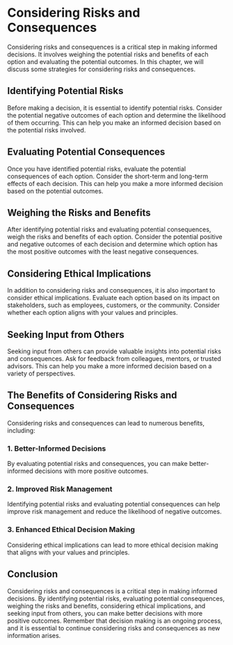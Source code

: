 Considering Risks and Consequences
=============================================

Considering risks and consequences is a critical step in making informed decisions. It involves weighing the potential risks and benefits of each option and evaluating the potential outcomes. In this chapter, we will discuss some strategies for considering risks and consequences.

Identifying Potential Risks
---------------------------

Before making a decision, it is essential to identify potential risks. Consider the potential negative outcomes of each option and determine the likelihood of them occurring. This can help you make an informed decision based on the potential risks involved.

Evaluating Potential Consequences
---------------------------------

Once you have identified potential risks, evaluate the potential consequences of each option. Consider the short-term and long-term effects of each decision. This can help you make a more informed decision based on the potential outcomes.

Weighing the Risks and Benefits
-------------------------------

After identifying potential risks and evaluating potential consequences, weigh the risks and benefits of each option. Consider the potential positive and negative outcomes of each decision and determine which option has the most positive outcomes with the least negative consequences.

Considering Ethical Implications
--------------------------------

In addition to considering risks and consequences, it is also important to consider ethical implications. Evaluate each option based on its impact on stakeholders, such as employees, customers, or the community. Consider whether each option aligns with your values and principles.

Seeking Input from Others
-------------------------

Seeking input from others can provide valuable insights into potential risks and consequences. Ask for feedback from colleagues, mentors, or trusted advisors. This can help you make a more informed decision based on a variety of perspectives.

The Benefits of Considering Risks and Consequences
--------------------------------------------------

Considering risks and consequences can lead to numerous benefits, including:

### 1. Better-Informed Decisions

By evaluating potential risks and consequences, you can make better-informed decisions with more positive outcomes.

### 2. Improved Risk Management

Identifying potential risks and evaluating potential consequences can help improve risk management and reduce the likelihood of negative outcomes.

### 3. Enhanced Ethical Decision Making

Considering ethical implications can lead to more ethical decision making that aligns with your values and principles.

Conclusion
----------

Considering risks and consequences is a critical step in making informed decisions. By identifying potential risks, evaluating potential consequences, weighing the risks and benefits, considering ethical implications, and seeking input from others, you can make better decisions with more positive outcomes. Remember that decision making is an ongoing process, and it is essential to continue considering risks and consequences as new information arises.
